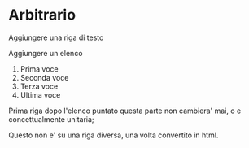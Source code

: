 # Arbitrario

Aggiungere una riga di testo

Aggiungere un elenco

1. Prima voce
2. Seconda voce
3. Terza voce
4. Ultima voce

Prima riga dopo l'elenco puntato questa parte non cambiera' mai, o e concettualmente unitaria;

Questo non e' su una riga diversa, una volta convertito in html.
